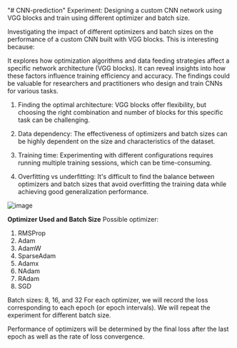 "# CNN-prediction" 
Experiment: Designing a custom CNN network using VGG blocks and train using different optimizer and batch size.

Investigating the impact of different optimizers and batch sizes on the performance of a custom CNN built with VGG blocks.
This is interesting because:

It explores how optimization algorithms and data feeding strategies affect a specific network architecture (VGG blocks).
It can reveal insights into how these factors influence training efficiency and accuracy. 
The findings could be valuable for researchers and practitioners who design and train CNNs for various tasks. 

1. Finding the optimal architecture:  VGG blocks offer flexibility, but choosing the right combination and number of blocks for this specific task can be challenging.

2. Data dependency: The effectiveness of optimizers and batch sizes can be highly dependent on the size and characteristics of the dataset. 

3. Training time: Experimenting with different configurations requires running multiple training sessions, which can be time-consuming.

4. Overfitting vs underfitting: It's difficult to find the balance between optimizers and batch sizes that avoid overfitting the training data while achieving good generalization performance.

![image](https://github.com/sultanrafeed/CNN-prediction/assets/62619778/478de9b2-a881-4037-ae7f-dec3d57ae69b)

**Optimizer Used and Batch Size**
Possible optimizer:
1. RMSProp
2. Adam
3. AdamW
4. SparseAdam
5. Adamx
6. NAdam
7. RAdam
8. SGD

Batch sizes:
8, 16, and 32
For each optimizer, we will record the loss corresponding to each epoch (or epoch intervals). We will repeat the experiment for different batch size.

Performance of optimizers will be determined by the final loss after the last epoch as well as the rate of loss convergence. 



